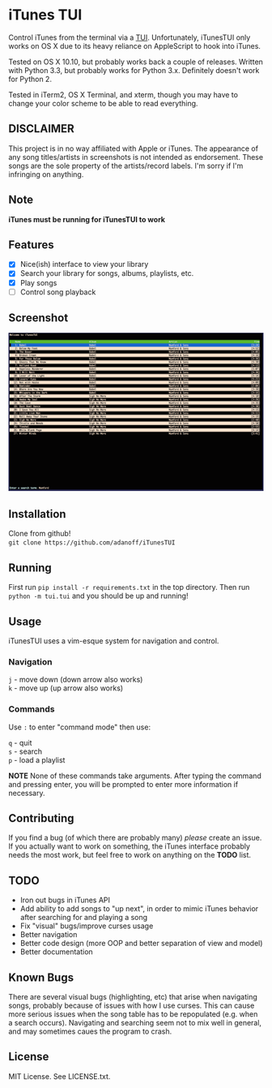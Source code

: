 # iTunes TUI

Control iTunes from the terminal via a
[TUI](https://en.wikipedia.org/wiki/Text-based_user_interface). Unfortunately,
iTunesTUI only works on OS X due to its heavy reliance on AppleScript to hook
into iTunes.

Tested on OS X 10.10, but probably works back a couple of releases.
Written with Python 3.3, but probably works for Python 3.x. Definitely doesn't
work for Python 2.

Tested in iTerm2, OS X Terminal, and xterm, though you may have to change your
color scheme to be able to read everything.

## DISCLAIMER

This project is in no way affiliated with Apple or iTunes. The appearance of any
song titles/artists in screenshots is not intended as endorsement. These songs
are the sole property of the artists/record labels. I'm sorry if I'm infringing
on anything.

## Note
**iTunes must be running for iTunesTUI to work**

## Features

- [x] Nice(ish) interface to view your library
- [x] Search your library for songs, albums, playlists, etc.
- [x] Play songs
- [ ] Control song playback

## Screenshot

![iTunesTUI in iTerm2](screenshot.png)

## Installation

Clone from github!  
`git clone https://github.com/adanoff/iTunesTUI`

## Running

First run `pip install -r requirements.txt` in the top directory.
Then run `python -m tui.tui` and you should be up and running!

## Usage

iTunesTUI uses a vim-esque system for navigation and control.

### Navigation

`j` - move down (down arrow also works)  
`k` - move up (up arrow also works)

### Commands

Use `:` to enter "command mode" then use:

`q` - quit  
`s` - search  
`p` - load a playlist  

**NOTE** None of these commands take arguments. After typing the command and
pressing enter, you will be prompted to enter more information if necessary.

## Contributing

If you find a bug (of which there are probably many) _please_ create an issue.
If you actually want to work on something, the iTunes interface probably needs
the most work, but feel free to work on anything on the **TODO** list.

## TODO

* Iron out bugs in iTunes API
* Add ability to add songs to "up next", in order to mimic iTunes behavior after
  searching for and playing a song
* Fix "visual" bugs/improve curses usage
* Better navigation
* Better code design (more OOP and better separation of view and model)
* Better documentation

## Known Bugs

There are several visual bugs (highlighting, etc) that arise when navigating
songs, probably because of issues with how I use curses. This can cause more
serious issues when the song table has to be repopulated (e.g. when a search
occurs). Navigating and searching seem not to mix well in general, and may
sometimes caues the program to crash.

## License

MIT License. See LICENSE.txt.
